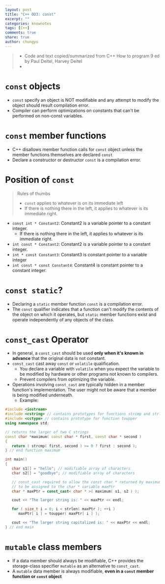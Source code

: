 ```yaml
---
layout: post
title: "C++ OO3: const"
excerpt: ""
categories: knownotes
tags: [C++]
comments: true
share: true
author: chungyu
---
```



> * Code and text copied/summarized from C++ How to program 9 ed by Paul Deitel, Harvey Deitel
> * [](http://duramecho.com/ComputerInformation/WhyHowCppConst.html)

# `const` objects
* `const` specify an object is NOT modifiable and any attempt to modify the object should result compilation error.
* Compiler can perform optimizations on constants that can't be performed on non-const variables.

# `const` member functions
* C++ disallows member function calls for `const` object unless the member functions themselves are declared `const`
* Declare a constructor or destructor `const` is a compilation error.

# Position of `const`
> Rules of thumbs
> * `const` applies to whatever is on its immediate left
> * If there is nothing there in the left, it applies to whatever is its immediate right.

* `const int * Constant2`: Constant2 is a variable pointer to a constant integer.
  * If there is nothing there in the left, it applies to whatever is its immediate right.
* `int const * Constant2`: Constant2 is a variable pointer to a constant integer.
* `int * const Constant3`: Constant3 is constant pointer to a variable integer
* `int const * const Constant4`: Constant4 is constant pointer to a constant integer.


# `const static`?
* Declaring a `static` member function `const` is a compilation error.
* The `const` qualifier indicates that a function can't modify the contents of the object on which it operates, but `static` member functions exist and operate independently of any objects of the class.

# `const_cast` Operator
* In general, a `const_cast` should be used **only when it's known in advance** that the original data is not constant.
* `const_cast` cast away `const` or `volatile` qualification.
  * You declare a variable with `volatile` when you expect the variable to be modified by hardware or other programs not known to compilers.
  * Prevent compilers from optimizing the variable.
* Operations involving `const_cast` are typically hidden in a member function's implementation. The user might not be aware that a member is being modified underneath.
  * Example:
```cpp
#include <iostream>
#include <cstring> // contains prototypes for functions strcmp and strlen
#include <cctype> // contains prototype for function toupper
using namespace std;

// returns the larger of two C strings
const char *maximum( const char * first, const char * second )
{
   return ( strcmp( first, second ) >= 0 ? first : second );
} // end function maximum

int main()
{
   char s1[] = "hello"; // modifiable array of characters
   char s2[] = "goodbye"; // modifiable array of characters

   // const_cast required to allow the const char * returned by maximum
   // to be assigned to the char * variable maxPtr
   char * maxPtr = const_cast< char * >( maximum( s1, s2 ) );

   cout << "The larger string is: " << maxPtr << endl;

   for ( size_t i = 0; i < strlen( maxPtr ); ++i )
      maxPtr[ i ] = toupper( maxPtr[ i ] );

   cout << "The larger string capitalized is: " << maxPtr << endl;
} // end main
```

# `mutable` class members

* If a data member should always be modifiable, C++ provides the storage-class specifier `mutable` as an alternative to `const_cast`.
* A `mutable` data member is always modifiable, **even in a `const` member function or `const` object**
